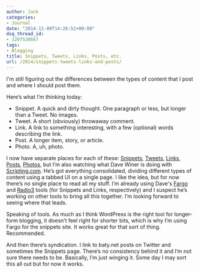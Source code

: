 ```yaml
---
author: Jack
categories:
- Journal
date: "2014-11-09T14:26:52+00:00"
dsq_thread_id:
- 3207538667
tags:
- Blogging
title: Snippets, Tweets, Links, Posts, etc.
url: /2014/snippets-tweets-links-and-posts/
---
```


I'm still figuring out the differences between the types of content that I post and where I should post them.

Here’s what I’m thinking today:

  * Snippet. A quick and dirty thought. One paragraph or less, but longer than a Tweet. No images.
  * Tweet. A short (obviously) throwaway comment.
  * Link. A link to something interesting, with a few (optional) words describing the link.
  * Post. A longer item, story, or article.
  * Photo. A, uh, photo.

I now have separate places for each of these: [Snippets][1], [Tweets][2], [Links][3], [Posts][4], [Photos][5], but I’m also watching what Dave Winer is doing with [Scripting.com][6]. He’s got everything consolidated, dividing different types of content using a tabbed UI on a single page. I like the idea, but for now there’s no single place to read all my stuff. I’m already using Dave's [Fargo][7] and [Radio3][8] tools (for Snippets and Links, respectively) and I suspect he’s working on other tools to bring all this together. I’m looking forward to seeing where that leads.

Speaking of tools. As much as I think WordPress is the right tool for longer-form blogging, it doesn’t feel right for shorter bits, which is why I’m using Fargo for the snippets site. It works great for that sort of thing. Recommended.

And then there’s syndication. I link to baty.net posts on Twitter and sometimes the Snippets page. There’s no consistency behind it and I’m not sure there needs to be. Basically, I’m just winging it. Some day I may sort this all out but for now it works.

&nbsp;

 [1]: http://snippets.baty.net
 [2]: https://twitter.com/jackbaty
 [3]: /linkblog/
 [4]: http://baty.net
 [5]: https://www.flickr.com/photos/jbaty/
 [6]: http://scripting.com
 [7]: http://fargo.io/
 [8]: http://radio3.io